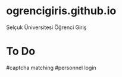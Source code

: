 ogrencigiris.github.io
======================
Selçuk Üniversitesi Öğrenci Giriş

To Do
=====
#captcha matching
#personnel login
